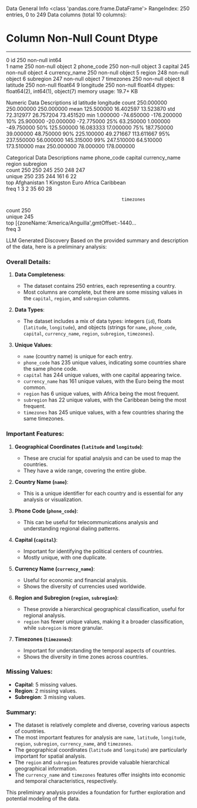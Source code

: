 
Data General Info
<class 'pandas.core.frame.DataFrame'>
RangeIndex: 250 entries, 0 to 249
Data columns (total 10 columns):
 #   Column         Non-Null Count  Dtype  
---  ------         --------------  -----  
 0   id             250 non-null    int64  
 1   name           250 non-null    object 
 2   phone_code     250 non-null    object 
 3   capital        245 non-null    object 
 4   currency_name  250 non-null    object 
 5   region         248 non-null    object 
 6   subregion      247 non-null    object 
 7   timezones      250 non-null    object 
 8   latitude       250 non-null    float64
 9   longitude      250 non-null    float64
dtypes: float64(2), int64(1), object(7)
memory usage: 19.7+ KB


Numeric Data Descriptions
               id    latitude   longitude
count  250.000000  250.000000  250.000000
mean   125.500000   16.402597   13.523870
std     72.312977   26.757204   73.451520
min      1.000000  -74.650000 -176.200000
10%     25.900000  -20.000000  -72.775000
25%     63.250000    1.000000  -49.750000
50%    125.500000   16.083333   17.000000
75%    187.750000   39.000000   48.750000
90%    225.100000   49.271667  113.611667
95%    237.550000   56.000000  145.315000
99%    247.510000   64.510000  173.510000
max    250.000000   78.000000  178.000000

Categorical Data Descriptions
               name phone_code   capital currency_name  region  subregion  \
count           250        250       245           250     248        247   
unique          250        235       244           161       6         22   
top     Afghanistan          1  Kingston          Euro  Africa  Caribbean   
freq              1          3         2            35      60         28   

                                                timezones  
count                                                 250  
unique                                                245  
top     [{zoneName:'America\/Anguilla',gmtOffset:-1440...  
freq                                                    3  

LLM Generated Discovery
Based on the provided summary and description of the data, here is a preliminary analysis:

### Overall Details:
1. **Data Completeness**:
   - The dataset contains 250 entries, each representing a country.
   - Most columns are complete, but there are some missing values in the `capital`, `region`, and `subregion` columns.

2. **Data Types**:
   - The dataset includes a mix of data types: integers (`id`), floats (`latitude`, `longitude`), and objects (strings for `name`, `phone_code`, `capital`, `currency_name`, `region`, `subregion`, `timezones`).

3. **Unique Values**:
   - `name` (country name) is unique for each entry.
   - `phone_code` has 235 unique values, indicating some countries share the same phone code.
   - `capital` has 244 unique values, with one capital appearing twice.
   - `currency_name` has 161 unique values, with the Euro being the most common.
   - `region` has 6 unique values, with Africa being the most frequent.
   - `subregion` has 22 unique values, with the Caribbean being the most frequent.
   - `timezones` has 245 unique values, with a few countries sharing the same timezones.

### Important Features:
1. **Geographical Coordinates (`latitude` and `longitude`)**:
   - These are crucial for spatial analysis and can be used to map the countries.
   - They have a wide range, covering the entire globe.

2. **Country Name (`name`)**:
   - This is a unique identifier for each country and is essential for any analysis or visualization.

3. **Phone Code (`phone_code`)**:
   - This can be useful for telecommunications analysis and understanding regional dialing patterns.

4. **Capital (`capital`)**:
   - Important for identifying the political centers of countries.
   - Mostly unique, with one duplicate.

5. **Currency Name (`currency_name`)**:
   - Useful for economic and financial analysis.
   - Shows the diversity of currencies used worldwide.

6. **Region and Subregion (`region`, `subregion`)**:
   - These provide a hierarchical geographical classification, useful for regional analysis.
   - `region` has fewer unique values, making it a broader classification, while `subregion` is more granular.

7. **Timezones (`timezones`)**:
   - Important for understanding the temporal aspects of countries.
   - Shows the diversity in time zones across countries.

### Missing Values:
- **Capital**: 5 missing values.
- **Region**: 2 missing values.
- **Subregion**: 3 missing values.

### Summary:
- The dataset is relatively complete and diverse, covering various aspects of countries.
- The most important features for analysis are `name`, `latitude`, `longitude`, `region`, `subregion`, `currency_name`, and `timezones`.
- The geographical coordinates (`latitude` and `longitude`) are particularly important for spatial analysis.
- The `region` and `subregion` features provide valuable hierarchical geographical information.
- The `currency_name` and `timezones` features offer insights into economic and temporal characteristics, respectively.

This preliminary analysis provides a foundation for further exploration and potential modeling of the data.
            